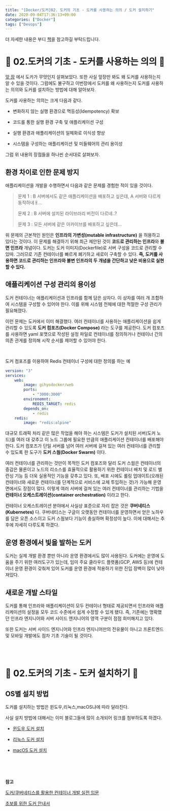 ```yaml
---
title: "[Docker/도커]02. 도커의 기초 - 도커를 사용하는 의의 / 도커 설치하기"
date: 2020-09-04T17:36:13+09:00
categories: ["Docker"]
tags: ["Devops"]
---
```


더 자세한 내용은 부디 [책](http://www.yes24.com/Product/Goods/70893433)을 참고하길 부탁드립니다.

# 🐳 02.도커의 기초 - 도커를 사용하는 의의 🐳

[앞 장](http://blog.cmstown.com/2020/09/docker_01/) 에서 도카가 무엇인지 살펴보았다. 또한 사실 앞장만 봐도 왜 도커를 사용하는지 알 수 있을 것이다. 그럼에도 불구하고 이번장에서 도커를 왜 사용하는지 도커를 사용하는 의의와 도커를 설치하는 방법에 대해 알아보자.

도커를 사용하는 의의는 크게 다음과 같다.

- 변화하지 않는 실행 환경으로 멱등성(Idempotency) 확보

- 코드를 통한 실행 환경 구축 및 애플리케이션 구성

- 실행 환경과 애플리케이션의 일체화로 이식성 향상

- 시스템을 구성하는 애플리케이션 및 미들웨어의 관리 용이성

그럼 위 내용의 장점들을 하나씬 순서대로 살펴보자.


## 환경 차이로 인한 문제 방지

애플리케이션을 개발을 수행하면서 다음과 같은 문제를 경험한 적이 있을 것이다.

> 문제 1 : B 서버에서도 같은 애플리케이션을 배포하고 싶은데, A 서버와 다르게 동작하네ㅐ...
>
> 문제 2 : B 서버에 설치된 라이브러리 버전이 다르네..?
>
> 문제 3 : 모든 서버에 같은 아카이브를 배포하고 싶은데...

위 문제의 근본적인 원인은 **인프라의 가변성(mutable infrastructure)** 을 허용하고 있다는 것이다. 이 문제를 해결하기 위해 최근 제안된 것이 **코드로 관리하는 인프라**와 **불면 인프라** 개념이다. 도커는 도커 이미지(Dockerfile)로 서버 구성을 코드로 관리할 수 있따. 그러므로 기존 컨테이너를 빠르게 폐기하고 새로이 구축할 수 있다. **즉, 도커를 사용하면 코드로 관리하는 인프라와 불변 인프라의 두 개념을 간단하고 낮은 비용으로 실현할 수 있다.**

## 애플리케이션 구성 관리의 용이성

도커 컨테이너는 애플리케이션과 인프라를 함께 담은 상자다. 이 상자를 여러 개 조합하여 시스템을 구성할 수 있어야 한다. 이를 위해 시스템 전체에 대한 적절한 구성 관리가 필요해졌다.

이런 문제는 도커에서 이미 해결했다. 여러 컨테이너를 사용하는 애플리케이션을 쉽게 관리할 수 있도록 **도커 컴포즈(Docker Compose)** 라는 도구를 제공한다. 도커 컴포즈를 사용하면 yaml 포맷으로 작성된 설정 파일로 컨테이너를 정의하거나 컨테이너 간의 의존 관게를 정의해 시작 순서를 제어할 수 있어야 한다.

<br>

도커 컴포즈를 이용하여 Redis 컨테이너 구성에 대한 정의를 하는 예

~~~yaml
version: "3"
services:
    web:
        image: gihyodocker/web
        ports:
            - "3000:3000"
        environemnt:
            REDIS_TARGET: redis
        depends_on:
            - redis
    redis:
        image: "redis:alpine"
~~~

대규모 트래픽 처리 같은 많은 작업을 해야 하는 시스템은 도커가 설치된 서버(도커 노드)를 여러 대 갖추고 이 노드 그룹에 필요한 만큼의 애플리케이션 컨테이너를 배포해야 한다. 도커 컴포즈가 단일 서버를 넘어 여러 서버에 걸쳐 있는 여러 컨테이너를 관리할 수 있도록 한 도구가 **도커 스웜(Docker Swarm)** 이다.

여러 컨테이너를 관리하는 것만이 목적인 도커 컴포즈와 달리 도커 스웜은 컨테이너의 증감은 물론이고 노드의 리소스를 효율적으로 활용하기 위한 컨테이너 배치 및 로드 밸런싱 기능 등 더욱 실용적인 기능을 갖추고 있다. 또, 배포 시에도 롤링 업데이트(오래된 컨테이너와 새로운 컨테이너를 단계적으로 서비스에 교체 투입하는 것)가 가능해 운영 면에서도 장점이 많다. 이렇게 여러 서버에 걸쳐 있는 여러 컨테이너를 관리하는 기법을 **컨테이너 오케스트레이션(container orchestration)** 이라고 한다.

컨테이너 오케스트레이션 분야에서 사실상 표준으로 자리 잡은 것은 **쿠버네티스(Kubernetes)** 다. 쿠버네티스는 구글이 오랫동안 컨테이너를 운영하면서 얻은 노하우를 담은 오픈 소스이고 도커 스웜보다 기능이 충실하며 확정성이 높다. 이에 대해서는 추후에 자세히 다루도록 하겠다.

## 운영 환경에서 빛을 발하는 도커

도커는 실제 개발 환경 뿐만 아니라 운영 환경에서도 많이 사용된다. 도커에는 운영에 도움을 주기 위한 여러도구가 있는데, 임미 주요 클라우드 플랫폼(GCP, AWS 등)에 컨테이너 운영 환경이 갖춰져 있어 도커를 운영 환경에 적용하기 위한 진입 장벽이 많이 낮아져있다.

## 새로운 개발 스타일

도커를 통해 인프라와 애플리케이션이 모두 컨테이너 형태로 제공되면서 인프라와 애플리케이션의 설정을 모두 코드 수준에서 쉽게 수정할 수 있게 됐다. 즉, 기존에는 명확했던 인프라 엔지니어와 서버 사이드 엔지니어의 영역 구분이 점점 희미해지고 있다.

또한 도커는 서버 사이드 엔지니어와 인프라 엔지니어만의 전유물이 아니고 프론트엔드 및 모바일 개발에도 점차 기초 기술이 될 것이다.

<br><br>

# 🐳 02.도커의 기초 - 도커 설치하기 🐳

## OS별 설치 방법

도커를 설치하는 방법은 윈도우,리눅스,macOS냐에 따라 달라진다.

사실 설치 방법에 대해서는 이미 블로그들에 많이 소개되어 링크를 첨부하도록 하겠다.

- [윈도우 도커 설치](https://goddaehee.tistory.com/251)

- [리눅스 도커 설치](https://medium.com/@elastic7327/%EB%A6%AC%EB%88%85%EC%8A%A4-%EC%9A%B0%EB%B6%84%ED%88%AC-centos-%EC%97%90-1%EB%B6%84%EB%A7%8C%EC%97%90-%EB%8F%84%EC%BB%A4%EB%A5%BC-%EC%84%A4%EC%B9%98%ED%95%98%EB%8A%94-%EB%B0%A9%EB%B2%95-how-to-install-a-docker-on-linux-ubuntu-centos-in-one-minute-d4fb1718e66d)

- [macOS 도커 설치](https://daeson.tistory.com/290)

<br><br><br>

**참고**

[도커/쿠버네티스를 활용한 컨테이너 개발 실전 입문](http://www.yes24.com/Product/Goods/70893433)

[초보를 위한 도커 안내서](https://subicura.com/2017/01/19/docker-guide-for-beginners-1.html)